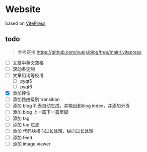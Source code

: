 # Website

based on [VitePress](https://vitepress.dev/)

## todo

> 参考链接 https://github.com/vuejs/blog/tree/main/.vitepress

- [ ] 文章中英文空格
- [ ] 滚动条定制
- [ ] 文章用词等校准
    - [ ] pyqt5
    - [ ] pyqt6
- [x] 添加评论
- [ ] 添加路由级别 transition
- [ ] 添加 blog 列表自动生成，并输出到blog index，并添加分页
- [ ] 添加 blog 上一篇下一篇页脚
- [ ] 添加 tag
- [ ] 添加 tag 过滤
- [ ] 添加 代码块横向过长处理，纵向过长处理
- [ ] 添加 feed
- [ ] 添加 image viewer
